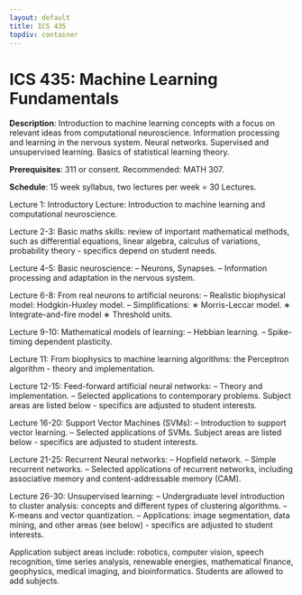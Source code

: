 ```yaml
---
layout: default
title: ICS 435
topdiv: container
---
```


# ICS 435: Machine Learning Fundamentals



**Description**: Introduction to machine learning concepts with a focus on relevant ideas from computational neuroscience. Information processing and learning in the nervous system. Neural networks. Supervised and unsupervised learning. Basics of statistical learning theory.

**Prerequisites**: 311 or consent. Recommended: MATH 307.

**Schedule**: 15 week syllabus, two lectures per week = 30 Lectures.

Lecture 1: Introductory Lecture: Introduction to machine learning and computational neuroscience.

Lecture 2-3: Basic maths skills: review of important mathematical methods, such as differential equations, linear algebra, calculus of variations, probability theory - specifics depend on student needs.

Lecture 4-5: Basic neuroscience:
– Neurons, Synapses.
– Information processing and adaptation in the nervous system. 

Lecture 6-8: From real neurons to artificial neurons:
– Realistic biophysical model: Hodgkin-Huxley model. 
– Simplifications:
∗ Morris-Leccar model.
∗ Integrate-and-fire model 
∗ Threshold units.

Lecture 9-10: Mathematical models of learning: 
– Hebbian learning.
– Spike-timing dependent plasticity.

Lecture 11: From biophysics to machine learning algorithms: the Perceptron algorithm - theory and implementation.

Lecture 12-15: Feed-forward artificial neural networks:
– Theory and implementation.
– Selected applications to contemporary problems. Subject areas are listed below - specifics are adjusted to student interests.

Lecture 16-20: Support Vector Machines (SVMs):
– Introduction to support vector learning.
– Selected applications of SVMs. Subject areas are listed below - specifics are adjusted to student interests.

Lecture 21-25: Recurrent Neural networks:
– Hopfield network.
– Simple recurrent networks.
– Selected applications of recurrent networks, including associative memory and content-addressable memory (CAM).

Lecture 26-30: Unsupervised learning:
– Undergraduate level introduction to cluster analysis: concepts and different types of clustering algorithms.
– K-means and vector quantization.
– Applications: image segmentation, data mining, and other areas (see below) - specifics are adjusted to student interests.

Application subject areas include: robotics, computer vision, speech recognition, time series analysis, renewable energies, mathematical finance, geophysics, medical imaging, and bioinformatics. Students are allowed to add subjects.